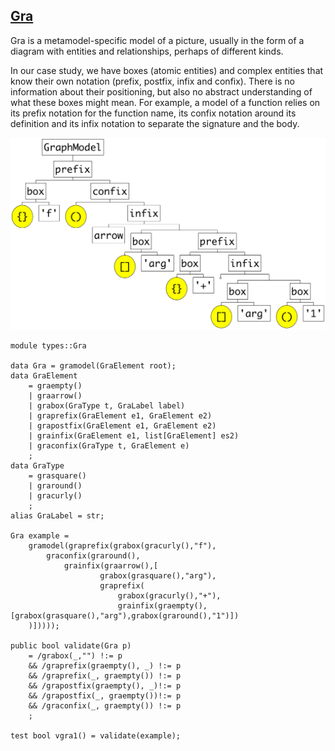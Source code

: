 ## [Gra](https://github.com/grammarware/bx-parsing/blob/master/src/types/Gra.rsc)

Gra is a metamodel-specific model of a picture, usually in the form of a diagram with
entities and relationships, perhaps of different kinds.

In our case study, we have boxes (atomic entities) and complex entities that know their
own notation (prefix, postfix, infix and confix). There is no information about their
positioning, but also no abstract understanding of what these boxes might mean.
For example, a model of a function relies on its prefix notation for the function name,
its confix notation around its definition and its infix notation to separate the signature
and the body.

![Example](https://github.com/grammarware/bx-parsing/raw/master/img/Gra.png)

```
module types::Gra

data Gra = gramodel(GraElement root);
data GraElement
	= graempty()
	| graarrow()
	| grabox(GraType t, GraLabel label)
	| graprefix(GraElement e1, GraElement e2)
	| grapostfix(GraElement e1, GraElement e2)
	| grainfix(GraElement e1, list[GraElement] es2)
	| graconfix(GraType t, GraElement e)
	;
data GraType
	= grasquare()
	| graround()
	| gracurly()
	;
alias GraLabel = str;

Gra example =
	gramodel(graprefix(grabox(gracurly(),"f"),
		graconfix(graround(),
			grainfix(graarrow(),[
					grabox(grasquare(),"arg"),
					graprefix(
						grabox(gracurly(),"+"),
						grainfix(graempty(),[grabox(grasquare(),"arg"),grabox(graround(),"1")])
	)]))));

public bool validate(Gra p)
	= /grabox(_,"") !:= p
	&& /graprefix(graempty(), _) !:= p
	&& /graprefix(_, graempty()) !:= p
	&& /grapostfix(graempty(), _)!:= p
	&& /grapostfix(_, graempty())!:= p
	&& /graconfix(_, graempty()) !:= p
	;

test bool vgra1() = validate(example);
```

